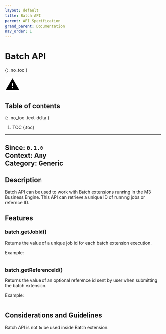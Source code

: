 ```yaml
---
layout: default
title: Batch API
parent: API Specification
grand_parent: Documentation
nav_order: 1
---
```


# Batch API
{: .no_toc }

![](/assets/images/warning-24px.svg)

## Table of contents
{: .no_toc .text-delta }

1. TOC
{:toc}

---

**Since**: `0.1.0`  
**Context**: Any  
**Category**: Generic  
---
## Description
Batch API can be used to work with Batch extensions running in the M3 Business Engine. This API can retrieve a unique ID of running jobs or refernce ID. 

## Features

### batch.getJobId()
Returns the value of a unique job id for each batch extension execution.

Example:
```groovy

```

### batch.getReferenceId()
Returns the value of an optional reference id sent by user when submitting the batch extension.

Example:
```groovy

```

## Considerations and Guidelines
Batch API is not to be used inside Batch extension.